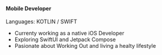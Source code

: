 #### Mobile Developer


Languages: KOTLIN / SWIFT

- Currenty working as a native iOS Developer
- Exploring SwiftUI and Jetpack Compose
- Pasionate about Working Out and living a healty lifestyle 

